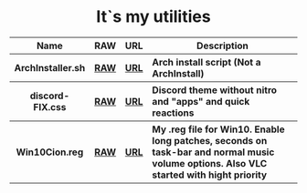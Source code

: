 <h1 align="center">It`s my utilities</h1>

<table>
    <tr>
        <th>Name
        <th>RAW
        <th>URL
        <th>Description
    </tr>
    <tr>
        <th>ArchInstaller.sh
        <th><a href="https://raw.githubusercontent.com/Nionim/Nionim/main/utils/arch/installer.sh">RAW</a>
        <th><a href="https://github.com/Nionim/Nionim/blob/main/utils/arch/installer.sh">URL</a>
        <th align="left">Arch install script (Not a ArchInstall)
    </tr>
    <tr>
        <th>discord-FIX.css
        <th><a href="https://raw.githubusercontent.com/Nionim/Nionim/main/utils/discord/discord-FIX.css">RAW</a>
        <th><a href="https://github.com/Nionim/Nionim/blob/main/utils/discord/discord-FIX.css">URL</a>
        <th align="left">Discord theme without nitro and "apps" and quick reactions
    </tr>
    <tr>
        <th>Win10Cion.reg
        <th><a href="https://raw.githubusercontent.com/Nionim/Nionim/main/utils/win10/Win10Cion.reg">RAW</a>
        <th><a href="https://github.com/Nionim/Nionim/blob/main/utils/win10/Win10Cion.reg">URL</a>
        <th align="left">My .reg file for Win10. Enable long patches, seconds on task-bar and normal music volume options. Also VLC started with hight priority
    </tr>
</table>
